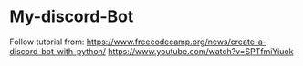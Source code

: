 # My-discord-Bot
Follow tutorial from:
https://www.freecodecamp.org/news/create-a-discord-bot-with-python/
https://www.youtube.com/watch?v=SPTfmiYiuok
